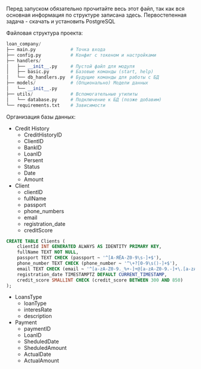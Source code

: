 Перед запуском обязательно прочитайте весь этот файл, так как вся основная информация по структуре записана здесь.
Первостепенная задача - скачать и установить PostgreSQL

Файловая структура проекта:
```Python
loan_company/
├── main.py             # Точка входа
├── config.py           # Конфиг с токеном и настройками
├── handlers/
│   ├── __init__.py     # Пустой файл для модуля
│   ├── basic.py        # Базовые команды (start, help)
│   └── db_handlers.py  # Будущие команды для работы с БД
├── models/             # (Опционально) Модели данных
│   └── __init__.py
├── utils/              # Вспомогательные утилиты
│   └── database.py     # Подключение к БД (позже добавим)
└── requirements.txt    # Зависимости
```
Организация базы данных:

* Credit History
    * CreditHistoryID
    * ClientID
    * BankID
    * LoanID
    * Persent
    * Status
    * Date
    * Amount
* Client
    * clientID
    * fullName
    * passport
    * phone_numbers
    * email
    * registration_date
    * creditScore
```SQL
CREATE TABLE Clients (
    clientId INT GENERATED ALWAYS AS IDENTITY PRIMARY KEY,
    fullName TEXT NOT NULL,
	passport TEXT CHECK (passport ~ '^[А-ЯЁA-Z0-9\s-]+$'),
	phone_number TEXT CHECK (phone_number ~ '^\+?[0-9\s()-]+$'),
	email TEXT CHECK (email ~ '^[a-zA-Z0-9._%+-]+@[a-zA-Z0-9.-]+\.[a-zA-Z]{2,}$'),
	registration_date TIMESTAMPTZ DEFAULT CURRENT_TIMESTAMP,
	credit_score SMALLINT CHECK (credit_score BETWEEN 300 AND 850)
);
```
* LoansType
    * loanType
    * interesRate
    * description
* Payment
    * paymentID
    * LoanID
    * SheduledDate
    * SheduledAmount
    * ActualDate
    * ActualAmount
